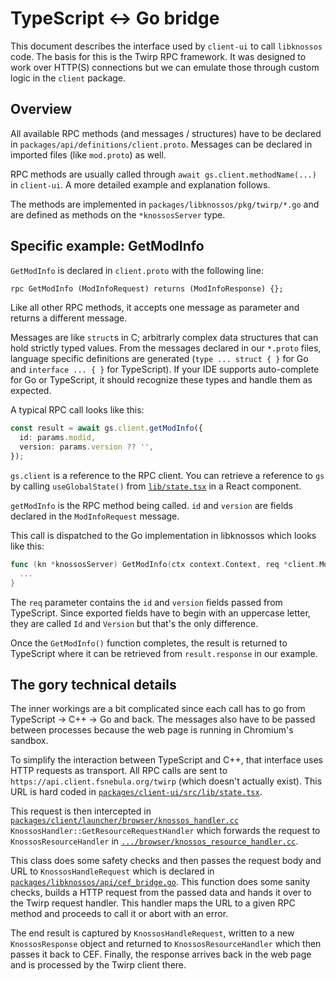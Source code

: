 # TypeScript <-> Go bridge

This document describes the interface used by `client-ui` to call `libknossos`
code. The basis for this is the Twirp RPC framework. It was designed to work
over HTTP(S) connections but we can emulate those through custom logic in the
`client` package.

## Overview

All available RPC methods (and messages / structures) have to be declared in
`packages/api/definitions/client.proto`. Messages can be declared in imported
files (like `mod.proto`) as well.

RPC methods are usually called through `await gs.client.methodName(...)` in
`client-ui`. A more detailed example and explanation follows.

The methods are implemented in `packages/libknossos/pkg/twirp/*.go` and are
defined as methods on the `*knossosServer` type.

## Specific example: GetModInfo

`GetModInfo` is declared in `client.proto` with the following line:

```proto
rpc GetModInfo (ModInfoRequest) returns (ModInfoResponse) {};
```

Like all other RPC methods, it accepts one message as parameter and returns a
different message.

Messages are like `struct`s in C; arbitrarly complex data structures that can
hold strictly typed values. From the messages declared in our `*.proto` files,
language specific definitions are generated (`type ... struct { }` for Go and
`interface ... { }` for TypeScript). If your IDE supports auto-complete for Go
or TypeScript, it should recognize these types and handle them as expected.

A typical RPC call looks like this:

```typescript
const result = await gs.client.getModInfo({
  id: params.modid,
  version: params.version ?? '',
});
```

`gs.client` is a reference to the RPC client. You can retrieve a reference to
`gs` by calling `useGlobalState()` from [`lib/state.tsx`][state.tsx] in a React
component.

`getModInfo` is the RPC method being called. `id` and `version` are fields
declared in the `ModInfoRequest` message.

This call is dispatched to the Go implementation in libknossos which looks like
this:

```go
func (kn *knossosServer) GetModInfo(ctx context.Context, req *client.ModInfoRequest) (*client.ModInfoResponse, error) {
  ...
}
```

The `req` parameter contains the `id` and `version` fields passed from TypeScript.
Since exported fields have to begin with an uppercase letter, they are called
`Id` and `Version` but that's the only difference.

Once the `GetModInfo()` function completes, the result is returned to TypeScript
where it can be retrieved from `result.response` in our example.

## The gory technical details

The inner workings are a bit complicated since each call has to go from
TypeScript -> C++ -> Go and back. The messages also have to be passed between
processes because the web page is running in Chromium's sandbox.

To simplify the interaction between TypeScript and C++, that interface uses
HTTP requests as transport. All RPC calls are sent to
`https://api.client.fsnebula.org/twirp` (which doesn't actually exist).
This URL is hard coded in [`packages/client-ui/src/lib/state.tsx`][state.tsx].

This request is then intercepted in
[`packages/client/launcher/browser/knossos_handler.cc`][knossos_handler.cc]
`KnossosHandler::GetResourceRequestHandler` which forwards the request to
`KnossosResourceHandler` in [`.../browser/knossos_resource_handler.cc`][knossos_resource_handler.cc].

This class does some safety checks and then passes the request body and URL to
`KnossosHandleRequest` which is declared in
[`packages/libknossos/api/cef_bridge.go`][cef_bridge.go]. This function does
some sanity checks, builds a HTTP request from the passed data and hands it over
to the Twirp request handler. This handler maps the URL to a given RPC method
and proceeds to call it or abort with an error.

The end result is captured by `KnossosHandleRequest`, written to a new
`KnossosResponse` object and returned to `KnossosResourceHandler` which then
passes it back to CEF. Finally, the response arrives back in the web page and
is processed by the Twirp client there.

[state.tsx]: ../packages/client-ui/src/lib/state.tsx
[knossos_handler.cc]: ../packages/client/launcher/browser/knossos_handler.cc
[knossos_resource_handler.cc]: ../packages/client/launcher/browser/knossos_resource_handler.cc
[cef_bridge.go]: ../packages/libknossos/api/cef_bridge.go
